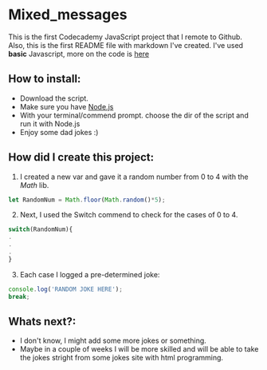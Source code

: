 # Mixed_messages
This is the first Codecademy JavaScript project that I remote to Github. Also, this is the first README file with markdown I've created.
I've used **basic** Javascript, more on the code is [here](#How-did-I-create-this-project)

## How to install:

* Download the script.
* Make sure you have [Node.js](https://nodejs.org/en/)
* With your terminal/commend prompt. choose the dir of the script and run it with Node.js
* Enjoy some dad jokes :)


## How did I create this project:

1. I created a new var and gave it a random number from 0 to 4 with the *Math* lib.
```javascript
let RandomNum = Math.floor(Math.random()*5);
```
2. Next, I used the Switch commend to check for the cases of 0 to 4.
```javascript
switch(RandomNum){
.
.
.
}
```
3. Each case I logged a pre-determined joke:
```javascript
console.log('RANDOM JOKE HERE');
break;
```
## Whats next?:

- I don't know, I might add some more jokes or something. 
- Maybe in a couple of weeks I will be more skilled and will be able to take the jokes stright from some jokes site with html programming.
